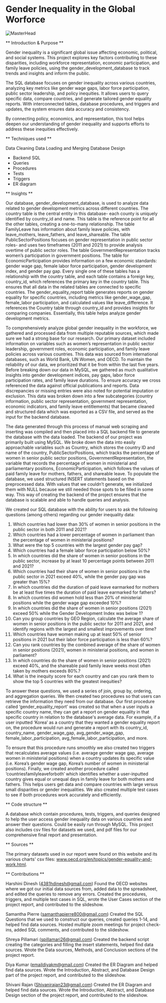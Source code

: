 # Gender Inequality in the Global Worforce
![MasterHead](https://unsplash.com/photos/male-manager-going-to-climb-a-ladder-meanwhile-female-manager-has-just-a-rope-instead-of-stairs-gender-gap-and-career-problems-concept-vector-illustration-RjWSwk42--c)

** Introduction & Purpose **

Gender inequality is a significant global issue affecting economic, political, and social systems. This project explores key factors contributing to these disparities, including workforce representation, economic participation, and family leave policies, using the gender_development_database to track trends and insights and inform the public.

The SQL database focuses on gender inequality across various countries, analyzing key metrics like gender wage gaps, labor force participation, public sector leadership, and policy inequities. It allows users to query specific data, compare countries, and generate tailored gender equality reports. With interconnected tables, database procedures, and triggers and updates, the system ensures data accuracy and consistency.

By connecting policy, economics, and representation, this tool helps deepen our understanding of gender inequality and supports efforts to address these inequities effectively.

** Techniques used **

Data Cleaning
Data Loading and Merging
Database Design
- Backend SQL
- Queries
- Procedures
- Tests
- Triggers
- ER diagram
  
** Insights **

Our database, gender_development_database, is used to analyze data related to gender development metrics across different countries. The country table is the central entity in this database- each county is uniquely identified by country_id and name. This table is the reference point for all the other tables, creating a one-to-many relationship. The table FamilyLeave has information about family leave policies, with leave_mothers, leave_fathers, and leave_shareable. The table PublicSectorPositions focuses on gender representation in public sector roles- and uses two timeframes (2011 and 2021)  to provide analysis overtime of public sector roles. The table GovernmentRepresentation tracks women’s participation in government positions. The table for EconomicParticipation provides information on a few economic standards: gender wage gap, female labor force participation, gender development index, and gender pay gap. Every single one of these tables has a relationship with the country table, and each table contains a foreign key, country_id, which references the primary key in the country table. This ensures that all data in the related tables are connected to specific countries. The gender_equality_report table generates reports on gender equality for specific countries, including metrics like gender_wage_gap, female_labor participation, and calculated values like leave_difference. It references the Country table through country_id and provides insights for comparing companies. Essentially, this table helps analyze gender development metrics.

To comprehensively analyze global gender inequality in the workforce, we gathered and processed data from multiple reputable sources, which made sure we had a strong base for our research. Our primary dataset included information on variables such as women’s representation in public sector leadership, government roles, economic participation, and family leave policies across various countries. This data was sourced from international databases, such as World Bank, UN Women, and OECD. To maintain the reliability of our data, we prioritized that it be from within the last five years. Before breaking down our data in MySQL, we gathered as much qualitative insights into gender development indices, pay gaps, labor force participation rates, and family leave durations. To ensure accuracy we cross referenced the data against official publications and reports. Data discrepancies or missing entries were also noted for potential imputation or exclusion. This data was broken down into a few subcategories (country information, public sector representation, government representation, economic indicators, and family leave entitlements) that became cleaned and structured data which was exported as a CSV file, and served as the input for the backend database. 

The data generated through this process of manual web scraping and inserting was compiled and then placed into a SQL backend file to generate the database with the data loaded. The backend of our project was primarily built using MySQL. We broke down the data into easily approachable variables such as Country, which stores the country ID and name of the country, PublicSectorPositions, which tracks the percentage of women in senior public sector positions, GovernmentRepresentation, the variable that records the percentage of women in ministerial and parliamentary positions, EconomicParticipation, which follows the values of paid family leave for mothers, fathers, and shareable leave. To populate the database, we used structured INSERT statements based on the preprocessed data. With values that we couldn’t generate, we initialized them with NULL because we still needed those spots to be filled in some way. This way of creating the backend of the project ensures that the database is scalable and able to handle queries and analysis.

We created our SQL database with the ability for users to ask the following questions (among others) regarding our gender inequality data:

1. Which countries had lower than 30%  of women in senior positions in the public sector in both 2011 and 2021?
2. Which countries had a lower percentage of women in parliament than the percentage of women in ministerial positions?
3. What were the top 5 countries with the largest gender pay gap?
4. Which countries had a female labor force participation below 50%?
5. In which countries did the share of women in senior positions in the public sector, increase by at least 10 percentage points between 2011 and 2021?
6. Which countries had their share of women in senior positions in the public sector in 2021 exceed 40%, while the gender pay gap was greater than 15%?
7. In which countries did the duration of paid leave earmarked for mothers be at least five times the duration of paid leave earmarked for fathers?
8. In which countries did women hold less than 20% of ministerial positions while the gender wage gap exceeded 10%?
9. In which countries did the share of women in senior positions (2021) exceed 50% while the Gender Development Index was below 1?
10. Can you  group countries by GEO Region, calculate the average share of women in senior positions in the public sector for 2011 and 2021, and identify regions with the largest and smallest improvements over time?
11. Which countries have women making up at least 50% of senior positions in 2021 but their labor force participation is less than 60%?
12. Can you rank countries by the combined average of the share of women in senior positions (2021), women in ministerial positions, and women in parliament?
13. In which countries do the share of women in senior positions (2021) exceed 40%, and the shareable paid family leave weeks most often taken by mothers exceeds 80%.?
14. What is the inequity score for each country and can you rank them to show the top 5 countries with the greatest inequities?

To answer these questions, we used a series of join, group by, ordering, and aggregation queries. We then created two procedures so that users can retrieve the information they need from our database. Our first procedure called ‘gender_equality_report’ was created so that when a user inputs a specific country name, they can get a report on gender equality in that specific country in relation to the database's average data. For example, if a user inputted ‘Korea’ as a country that they wanted a gender equality report on, the procedure would run and generate a report with its country_id, country_name, gender_wage_gap, avg_gender_wage_gap, female_labor_participation, avg_female_labor_participation, and more. 

To ensure that this procedure runs smoothly we also created two triggers that recalculates average values (i.e. average gender wage gap, average women in ministerial positions)  when a country updates its specific value (i.e. Korea’s gender wage gap, Korea’s number of women in ministerial positions). Finally, we created another procedure called ‘countriesfamilyleaveforboth’ which identifies whether a user-inputted country gives equal or unequal days in family leave for both mothers and fathers. This helps users get data and compare countries with large versus small disparities or gender inequalities. We also created multiple test cases to see if both procedures work accurately and efficiently.

** Code structure **

A database which contain procedures, tests, triggers, and queries designed to help the user access gender inequality data on various countries and answer their questions. Could be easily run through MySQL. This project also includes csv files for datasets we used, and pdf files for our comprehensive final report and presentation.

** Sources **

The primary datasets used in our report were found on this website and its various charts' csv files:
www.oecd.org/en/topics/gender-equality-and-work.html.

** Contributions **

Harshini Dinesh (4381hdinesh@gmail.com)
Found the OECD websites where we got our initial data sources from, added data to the spreadsheet, and edited the queries to remove any errors.
Created the procedures, triggers, and multiple test cases in SQL, wrote the User Cases section of the project report, and contributed to the slideshow.

Samantha Pierre (samanthapierre800@gmail.com)
Created the SQL Questions that we used to construct our queries, created queries 1-14, and helped find data sources.
Hosted multiple zoom meetings for project check-ins, added SQL comments, and contributed to the slideshow. 

Shreya Pillamari (spillamari26@gmail.com)
Created the backend script creating the categories and filling the insert statements, helped find data sources.
Wrote the Data sources, Methods, and Conclusion sections of the project report.

Diya Kumar (emaildiyakm@gmail.com)
Created the ER Diagram and helped find data sources.
Wrote the Introduction, Abstract, and Database Design part of the project report, and contributed to the slideshow. 

Shivani Rajan (Shivanirajan23@gmail.com)
Created the ER Diagram and helped find data sources.
Wrote the Introduction, Abstract, and Database Design section of the project report, and contributed to the slideshow.
